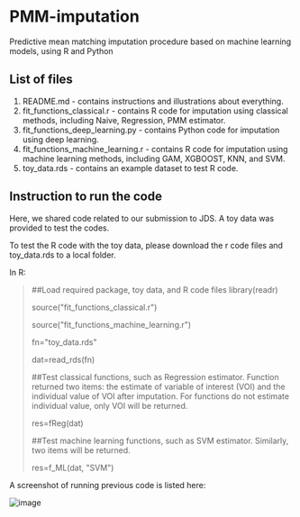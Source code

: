 # PMM-imputation
Predictive mean matching imputation procedure based on machine learning models, using R and Python

## List of files
1. README.md - contains instructions and illustrations about everything.
2. fit_functions_classical.r - contains R code for imputation using classical methods, including Naive, Regression, PMM estimator.
3. fit_functions_deep_learning.py - contains Python code for imputation using deep learning.
4. fit_functions_machine_learning.r - contains R code for imputation using machine learning methods, including GAM, XGBOOST, KNN, and SVM.
5. toy_data.rds - contains an example dataset to test R code.

## Instruction to run the code
Here, we shared code related to our submission to JDS. A toy data was provided to test the codes.

To test the R code with the toy data, please download the r code files and toy_data.rds to a local folder.

In R:
>##Load required package, toy data, and R code files
> library(readr)
> 
> source("fit_functions_classical.r")
> 
>source("fit_functions_machine_learning.r")
> 
>fn="toy_data.rds"
>
>dat=read_rds(fn)
>
> 
>##Test classical functions, such as Regression estimator.
>Function returned two items: the estimate of variable of interest (VOI) and the individual value of VOI after imputation.
>For functions do not estimate individual value, only VOI will be returned.
>
>res=fReg(dat)
>
> 
>##Test machine learning functions, such as SVM estimator. Similarly, two items will be returned.
>
>res=f_ML(dat, "SVM")


A screenshot of running previous code is listed here:

![image](https://github.com/xu1912/PMM-imputation/assets/8320920/5e183d57-6eac-424f-8c84-18e27075a2be)

